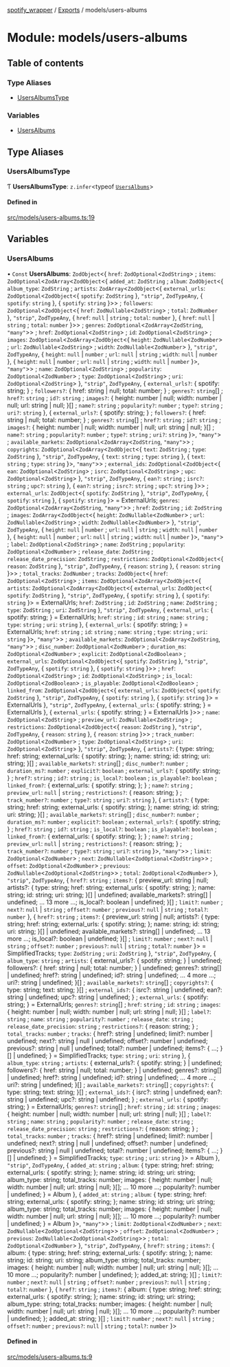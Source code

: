 [spotify_wrapper](../README.md) / [Exports](../modules.md) / models/users-albums

# Module: models/users-albums

## Table of contents

### Type Aliases

- [UsersAlbumsType](models_users_albums.md#usersalbumstype)

### Variables

- [UsersAlbums](models_users_albums.md#usersalbums)

## Type Aliases

### UsersAlbumsType

Ƭ **UsersAlbumsType**: `z.infer`<typeof [`UsersAlbums`](models_users_albums.md#usersalbums)\>

#### Defined in

[src/models/users-albums.ts:19](https://github.com/XzavierDunn/spotify-wrapper-ts/blob/259550e/src/models/users-albums.ts#L19)

## Variables

### UsersAlbums

• `Const` **UsersAlbums**: `ZodObject`<{ `href`: `ZodOptional`<`ZodString`\> ; `items`: `ZodOptional`<`ZodArray`<`ZodObject`<{ `added_at`: `ZodString` ; `album`: `ZodObject`<{ `album_type`: `ZodString` ; `artists`: `ZodArray`<`ZodObject`<{ `external_urls`: `ZodOptional`<`ZodObject`<{ `spotify`: `ZodString`  }, ``"strip"``, `ZodTypeAny`, { `spotify`: `string`  }, { `spotify`: `string`  }\>\> ; `followers`: `ZodOptional`<`ZodObject`<{ `href`: `ZodNullable`<`ZodString`\> ; `total`: `ZodNumber`  }, ``"strip"``, `ZodTypeAny`, { `href`: ``null`` \| `string` ; `total`: `number`  }, { `href`: ``null`` \| `string` ; `total`: `number`  }\>\> ; `genres`: `ZodOptional`<`ZodArray`<`ZodString`, ``"many"``\>\> ; `href`: `ZodOptional`<`ZodString`\> ; `id`: `ZodOptional`<`ZodString`\> ; `images`: `ZodOptional`<`ZodArray`<`ZodObject`<{ `height`: `ZodNullable`<`ZodNumber`\> ; `url`: `ZodNullable`<`ZodString`\> ; `width`: `ZodNullable`<`ZodNumber`\>  }, ``"strip"``, `ZodTypeAny`, { `height`: ``null`` \| `number` ; `url`: ``null`` \| `string` ; `width`: ``null`` \| `number`  }, { `height`: ``null`` \| `number` ; `url`: ``null`` \| `string` ; `width`: ``null`` \| `number`  }\>, ``"many"``\>\> ; `name`: `ZodOptional`<`ZodString`\> ; `popularity`: `ZodOptional`<`ZodNumber`\> ; `type`: `ZodOptional`<`ZodString`\> ; `uri`: `ZodOptional`<`ZodString`\>  }, ``"strip"``, `ZodTypeAny`, { `external_urls?`: { spotify: string; } ; `followers?`: { href: string \| null; total: number; } ; `genres?`: `string`[] ; `href?`: `string` ; `id?`: `string` ; `images?`: { height: number \| null; width: number \| null; url: string \| null; }[] ; `name?`: `string` ; `popularity?`: `number` ; `type?`: `string` ; `uri?`: `string`  }, { `external_urls?`: { spotify: string; } ; `followers?`: { href: string \| null; total: number; } ; `genres?`: `string`[] ; `href?`: `string` ; `id?`: `string` ; `images?`: { height: number \| null; width: number \| null; url: string \| null; }[] ; `name?`: `string` ; `popularity?`: `number` ; `type?`: `string` ; `uri?`: `string`  }\>, ``"many"``\> ; `available_markets`: `ZodOptional`<`ZodArray`<`ZodString`, ``"many"``\>\> ; `copyrights`: `ZodOptional`<`ZodArray`<`ZodObject`<{ `text`: `ZodString` ; `type`: `ZodString`  }, ``"strip"``, `ZodTypeAny`, { `text`: `string` ; `type`: `string`  }, { `text`: `string` ; `type`: `string`  }\>, ``"many"``\>\> ; `external_ids`: `ZodOptional`<`ZodObject`<{ `ean`: `ZodOptional`<`ZodString`\> ; `isrc`: `ZodOptional`<`ZodString`\> ; `upc`: `ZodOptional`<`ZodString`\>  }, ``"strip"``, `ZodTypeAny`, { `ean?`: `string` ; `isrc?`: `string` ; `upc?`: `string`  }, { `ean?`: `string` ; `isrc?`: `string` ; `upc?`: `string`  }\>\> ; `external_urls`: `ZodObject`<{ `spotify`: `ZodString`  }, ``"strip"``, `ZodTypeAny`, { `spotify`: `string`  }, { `spotify`: `string`  }\> = ExternalUrls; `genres`: `ZodOptional`<`ZodArray`<`ZodString`, ``"many"``\>\> ; `href`: `ZodString` ; `id`: `ZodString` ; `images`: `ZodArray`<`ZodObject`<{ `height`: `ZodNullable`<`ZodNumber`\> ; `url`: `ZodNullable`<`ZodString`\> ; `width`: `ZodNullable`<`ZodNumber`\>  }, ``"strip"``, `ZodTypeAny`, { `height`: ``null`` \| `number` ; `url`: ``null`` \| `string` ; `width`: ``null`` \| `number`  }, { `height`: ``null`` \| `number` ; `url`: ``null`` \| `string` ; `width`: ``null`` \| `number`  }\>, ``"many"``\> ; `label`: `ZodOptional`<`ZodString`\> ; `name`: `ZodString` ; `popularity`: `ZodOptional`<`ZodNumber`\> ; `release_date`: `ZodString` ; `release_date_precision`: `ZodString` ; `restrictions`: `ZodOptional`<`ZodObject`<{ `reason`: `ZodString`  }, ``"strip"``, `ZodTypeAny`, { `reason`: `string`  }, { `reason`: `string`  }\>\> ; `total_tracks`: `ZodNumber` ; `tracks`: `ZodObject`<{ `href`: `ZodOptional`<`ZodString`\> ; `items`: `ZodOptional`<`ZodArray`<`ZodObject`<{ `artists`: `ZodOptional`<`ZodArray`<`ZodObject`<{ `external_urls`: `ZodObject`<{ `spotify`: `ZodString`  }, ``"strip"``, `ZodTypeAny`, { `spotify`: `string`  }, { `spotify`: `string`  }\> = ExternalUrls; `href`: `ZodString` ; `id`: `ZodString` ; `name`: `ZodString` ; `type`: `ZodString` ; `uri`: `ZodString`  }, ``"strip"``, `ZodTypeAny`, { `external_urls`: { spotify: string; } = ExternalUrls; `href`: `string` ; `id`: `string` ; `name`: `string` ; `type`: `string` ; `uri`: `string`  }, { `external_urls`: { spotify: string; } = ExternalUrls; `href`: `string` ; `id`: `string` ; `name`: `string` ; `type`: `string` ; `uri`: `string`  }\>, ``"many"``\>\> ; `available_markets`: `ZodOptional`<`ZodArray`<`ZodString`, ``"many"``\>\> ; `disc_number`: `ZodOptional`<`ZodNumber`\> ; `duration_ms`: `ZodOptional`<`ZodNumber`\> ; `explicit`: `ZodOptional`<`ZodBoolean`\> ; `external_urls`: `ZodOptional`<`ZodObject`<{ `spotify`: `ZodString`  }, ``"strip"``, `ZodTypeAny`, { `spotify`: `string`  }, { `spotify`: `string`  }\>\> ; `href`: `ZodOptional`<`ZodString`\> ; `id`: `ZodOptional`<`ZodString`\> ; `is_local`: `ZodOptional`<`ZodBoolean`\> ; `is_playable`: `ZodOptional`<`ZodBoolean`\> ; `linked_from`: `ZodOptional`<`ZodObject`<{ `external_urls`: `ZodObject`<{ `spotify`: `ZodString`  }, ``"strip"``, `ZodTypeAny`, { `spotify`: `string`  }, { `spotify`: `string`  }\> = ExternalUrls }, ``"strip"``, `ZodTypeAny`, { `external_urls`: { spotify: string; } = ExternalUrls }, { `external_urls`: { spotify: string; } = ExternalUrls }\>\> ; `name`: `ZodOptional`<`ZodString`\> ; `preview_url`: `ZodNullable`<`ZodString`\> ; `restrictions`: `ZodOptional`<`ZodObject`<{ `reason`: `ZodString`  }, ``"strip"``, `ZodTypeAny`, { `reason`: `string`  }, { `reason`: `string`  }\>\> ; `track_number`: `ZodOptional`<`ZodNumber`\> ; `type`: `ZodOptional`<`ZodString`\> ; `uri`: `ZodOptional`<`ZodString`\>  }, ``"strip"``, `ZodTypeAny`, { `artists?`: { type: string; href: string; external\_urls: { spotify: string; }; name: string; id: string; uri: string; }[] ; `available_markets?`: `string`[] ; `disc_number?`: `number` ; `duration_ms?`: `number` ; `explicit?`: `boolean` ; `external_urls?`: { spotify: string; } ; `href?`: `string` ; `id?`: `string` ; `is_local?`: `boolean` ; `is_playable?`: `boolean` ; `linked_from?`: { external\_urls: { spotify: string; }; } ; `name?`: `string` ; `preview_url`: ``null`` \| `string` ; `restrictions?`: { reason: string; } ; `track_number?`: `number` ; `type?`: `string` ; `uri?`: `string`  }, { `artists?`: { type: string; href: string; external\_urls: { spotify: string; }; name: string; id: string; uri: string; }[] ; `available_markets?`: `string`[] ; `disc_number?`: `number` ; `duration_ms?`: `number` ; `explicit?`: `boolean` ; `external_urls?`: { spotify: string; } ; `href?`: `string` ; `id?`: `string` ; `is_local?`: `boolean` ; `is_playable?`: `boolean` ; `linked_from?`: { external\_urls: { spotify: string; }; } ; `name?`: `string` ; `preview_url`: ``null`` \| `string` ; `restrictions?`: { reason: string; } ; `track_number?`: `number` ; `type?`: `string` ; `uri?`: `string`  }\>, ``"many"``\>\> ; `limit`: `ZodOptional`<`ZodNumber`\> ; `next`: `ZodNullable`<`ZodOptional`<`ZodString`\>\> ; `offset`: `ZodOptional`<`ZodNumber`\> ; `previous`: `ZodNullable`<`ZodOptional`<`ZodString`\>\> ; `total`: `ZodOptional`<`ZodNumber`\>  }, ``"strip"``, `ZodTypeAny`, { `href?`: `string` ; `items?`: { preview\_url: string \| null; artists?: { type: string; href: string; external\_urls: { spotify: string; }; name: string; id: string; uri: string; }[] \| undefined; available\_markets?: string[] \| undefined; ... 13 more ...; is\_local?: boolean \| undefined; }[] ; `limit?`: `number` ; `next?`: ``null`` \| `string` ; `offset?`: `number` ; `previous?`: ``null`` \| `string` ; `total?`: `number`  }, { `href?`: `string` ; `items?`: { preview\_url: string \| null; artists?: { type: string; href: string; external\_urls: { spotify: string; }; name: string; id: string; uri: string; }[] \| undefined; available\_markets?: string[] \| undefined; ... 13 more ...; is\_local?: boolean \| undefined; }[] ; `limit?`: `number` ; `next?`: ``null`` \| `string` ; `offset?`: `number` ; `previous?`: ``null`` \| `string` ; `total?`: `number`  }\> = SimplifiedTracks; `type`: `ZodString` ; `uri`: `ZodString`  }, ``"strip"``, `ZodTypeAny`, { `album_type`: `string` ; `artists`: { external\_urls?: { spotify: string; } \| undefined; followers?: { href: string \| null; total: number; } \| undefined; genres?: string[] \| undefined; href?: string \| undefined; id?: string \| undefined; ... 4 more ...; uri?: string \| undefined; }[] ; `available_markets?`: `string`[] ; `copyrights?`: { type: string; text: string; }[] ; `external_ids?`: { isrc?: string \| undefined; ean?: string \| undefined; upc?: string \| undefined; } ; `external_urls`: { spotify: string; } = ExternalUrls; `genres?`: `string`[] ; `href`: `string` ; `id`: `string` ; `images`: { height: number \| null; width: number \| null; url: string \| null; }[] ; `label?`: `string` ; `name`: `string` ; `popularity?`: `number` ; `release_date`: `string` ; `release_date_precision`: `string` ; `restrictions?`: { reason: string; } ; `total_tracks`: `number` ; `tracks`: { href?: string \| undefined; limit?: number \| undefined; next?: string \| null \| undefined; offset?: number \| undefined; previous?: string \| null \| undefined; total?: number \| undefined; items?: { ...; }[] \| undefined; } = SimplifiedTracks; `type`: `string` ; `uri`: `string`  }, { `album_type`: `string` ; `artists`: { external\_urls?: { spotify: string; } \| undefined; followers?: { href: string \| null; total: number; } \| undefined; genres?: string[] \| undefined; href?: string \| undefined; id?: string \| undefined; ... 4 more ...; uri?: string \| undefined; }[] ; `available_markets?`: `string`[] ; `copyrights?`: { type: string; text: string; }[] ; `external_ids?`: { isrc?: string \| undefined; ean?: string \| undefined; upc?: string \| undefined; } ; `external_urls`: { spotify: string; } = ExternalUrls; `genres?`: `string`[] ; `href`: `string` ; `id`: `string` ; `images`: { height: number \| null; width: number \| null; url: string \| null; }[] ; `label?`: `string` ; `name`: `string` ; `popularity?`: `number` ; `release_date`: `string` ; `release_date_precision`: `string` ; `restrictions?`: { reason: string; } ; `total_tracks`: `number` ; `tracks`: { href?: string \| undefined; limit?: number \| undefined; next?: string \| null \| undefined; offset?: number \| undefined; previous?: string \| null \| undefined; total?: number \| undefined; items?: { ...; }[] \| undefined; } = SimplifiedTracks; `type`: `string` ; `uri`: `string`  }\> = Album }, ``"strip"``, `ZodTypeAny`, { `added_at`: `string` ; `album`: { type: string; href: string; external\_urls: { spotify: string; }; name: string; id: string; uri: string; album\_type: string; total\_tracks: number; images: { height: number \| null; width: number \| null; url: string \| null; }[]; ... 10 more ...; popularity?: number \| undefined; } = Album }, { `added_at`: `string` ; `album`: { type: string; href: string; external\_urls: { spotify: string; }; name: string; id: string; uri: string; album\_type: string; total\_tracks: number; images: { height: number \| null; width: number \| null; url: string \| null; }[]; ... 10 more ...; popularity?: number \| undefined; } = Album }\>, ``"many"``\>\> ; `limit`: `ZodOptional`<`ZodNumber`\> ; `next`: `ZodNullable`<`ZodOptional`<`ZodString`\>\> ; `offset`: `ZodOptional`<`ZodNumber`\> ; `previous`: `ZodNullable`<`ZodOptional`<`ZodString`\>\> ; `total`: `ZodOptional`<`ZodNumber`\>  }, ``"strip"``, `ZodTypeAny`, { `href?`: `string` ; `items?`: { album: { type: string; href: string; external\_urls: { spotify: string; }; name: string; id: string; uri: string; album\_type: string; total\_tracks: number; images: { height: number \| null; width: number \| null; url: string \| null; }[]; ... 10 more ...; popularity?: number \| undefined; }; added\_at: string; }[] ; `limit?`: `number` ; `next?`: ``null`` \| `string` ; `offset?`: `number` ; `previous?`: ``null`` \| `string` ; `total?`: `number`  }, { `href?`: `string` ; `items?`: { album: { type: string; href: string; external\_urls: { spotify: string; }; name: string; id: string; uri: string; album\_type: string; total\_tracks: number; images: { height: number \| null; width: number \| null; url: string \| null; }[]; ... 10 more ...; popularity?: number \| undefined; }; added\_at: string; }[] ; `limit?`: `number` ; `next?`: ``null`` \| `string` ; `offset?`: `number` ; `previous?`: ``null`` \| `string` ; `total?`: `number`  }\>

#### Defined in

[src/models/users-albums.ts:9](https://github.com/XzavierDunn/spotify-wrapper-ts/blob/259550e/src/models/users-albums.ts#L9)
